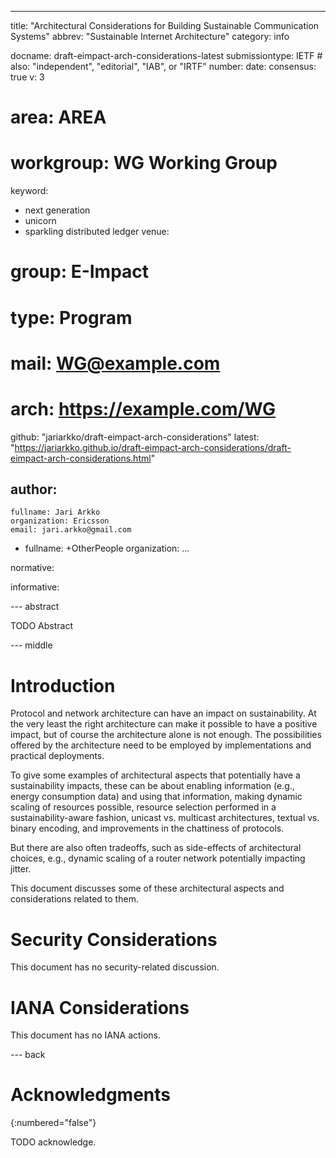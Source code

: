 ---
title: "Architectural Considerations for Building Sustainable Communication Systems"
abbrev: "Sustainable Internet Architecture"
category: info

docname: draft-eimpact-arch-considerations-latest
submissiontype: IETF  # also: "independent", "editorial", "IAB", or "IRTF"
number:
date:
consensus: true
v: 3
# area: AREA
# workgroup: WG Working Group
keyword:
 - next generation
 - unicorn
 - sparkling distributed ledger
venue:
#  group: E-Impact
#  type: Program
#  mail: WG@example.com
#  arch: https://example.com/WG
  github: "jariarkko/draft-eimpact-arch-considerations"
  latest: "https://jariarkko.github.io/draft-eimpact-arch-considerations/draft-eimpact-arch-considerations.html"

author:
 -
    fullname: Jari Arkko
    organization: Ericsson
    email: jari.arkko@gmail.com

 -
    fullname: +OtherPeople
    organization: ...

normative:

informative:


--- abstract

TODO Abstract


--- middle

# Introduction

Protocol and network architecture can have an impact on
sustainability. At the very least the right architecture can make it
possible to have a positive impact, but of course the architecture
alone is not enough. The possibilities offered by the architecture
need to be employed by implementations and practical deployments.

To give some examples of architectural aspects that potentially have a
sustainability impacts, these can be about enabling information (e.g.,
energy consumption data) and using that information, making dynamic
scaling of resources possible, resource selection performed in a
sustainability-aware fashion, unicast vs. multicast architectures,
textual vs. binary encoding, and improvements in the chattiness of
protocols.

But there are also often tradeoffs, such as side-effects of
architectural choices, e.g., dynamic scaling of a router network
potentially impacting jitter.

This document discusses some of these architectural aspects and
considerations related to them.

# Security Considerations

This document has no security-related discussion.

# IANA Considerations

This document has no IANA actions.


--- back

# Acknowledgments
{:numbered="false"}

TODO acknowledge.
